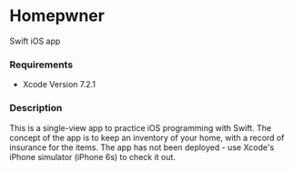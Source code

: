 # Homepwner
Swift iOS app

### Requirements
* Xcode Version 7.2.1

### Description
This is a single-view app to practice iOS programming with Swift. The concept of the app is to keep an inventory of your home, with a record of insurance for the items. The app has not been deployed - use Xcode's iPhone simulator (iPhone 6s) to check it out.
